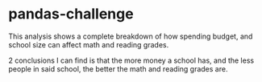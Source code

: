 # pandas-challenge

This analysis shows a complete breakdown of how spending budget, and school size can affect math and reading grades.

2 conclusions I can find is that the more money a school has, and the less people in said school, the better the math and reading grades are.